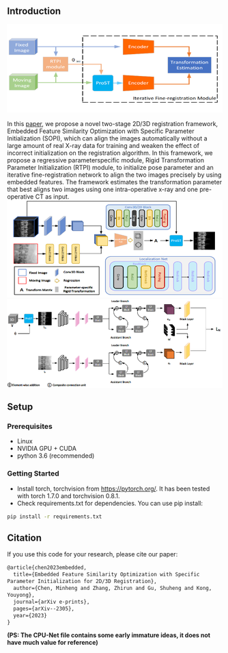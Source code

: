 ## Introduction

<img src="/img/framework.png" width="600px"/>

In this [paper](https://arxiv.org/abs/2305.06252), we propose a novel two-stage 2D/3D registration framework,
Embedded Feature Similarity Optimization with Specific Parameter Initialization (SOPI), which can align the images automatically without a large amount
of real X-ray data for training and weaken the effect of incorrect initialization on
the registration algorithm. In this framework, we propose a regressive parameterspecific module, Rigid Transformation Parameter Initialization (RTPI) module,
to initialize pose parameter and an iterative fine-registration network to align the
two images precisely by using embedded features. The framework estimates the
transformation parameter that best aligns two images using one intra-operative
x-ray and one pre-operative CT as input.
<img src="/img/RTPI.png" width="800px"/>
<img src="/img/composite_encoder.png" width="900px"/>
## Setup

### Prerequisites
- Linux
- NVIDIA GPU + CUDA
- python 3.6 (recommended)

### Getting Started
- Install torch, torchvision from https://pytorch.org/. It has been tested with torch 1.7.0 and torchvision 0.8.1.
- Check requirements.txt for dependencies. You can use pip install:
```bash
pip install -r requirements.txt
```
## Citation
If you use this code for your research, please cite our paper:
```
@article{chen2023embedded,
  title={Embedded Feature Similarity Optimization with Specific Parameter Initialization for 2D/3D Registration},
  author={Chen, Minheng and Zhang, Zhirun and Gu, Shuheng and Kong, Youyong},
  journal={arXiv e-prints},
  pages={arXiv--2305},
  year={2023}
}
```
**(PS: The CPU-Net file contains some early immature ideas, it does not have much value for reference)**
